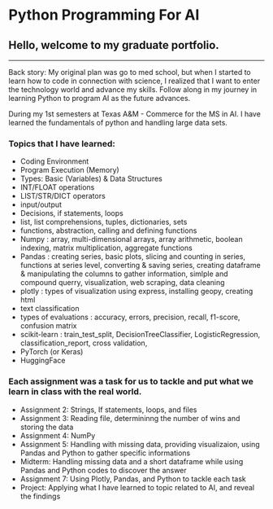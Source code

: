 # Python Programming For AI
## Hello, welcome to my graduate portfolio.
----------
Back story: My original plan was go to med school, but when I started to learn how to code in connection with science, I realized that I want to enter the technology world and advance my skills.
Follow along in my journey in learning Python to program AI as the future advances.

During my 1st semesters at Texas A&M - Commerce for the MS in AI. I have learned the fundamentals of python and handling large data sets.


### Topics that I have learned: 
- Coding Environment
- Program Execution (Memory)
- Types: Basic (Variables) & Data Structures
- INT/FLOAT operations
- LIST/STR/DICT operators 
- input/output
- Decisions, if statements, loops
- list, list comprehensions, tuples, dictionaries, sets
- functions, abstraction, calling and defining functions
- Numpy : array, multi-dimensional arrays, array arithmetic, boolean indexing, matrix multiplication, aggregate functions
- Pandas : creating series, basic plots, slicing and counting in series, functions at series level, converting & saving series, creating dataframe & manipulating the columns to gather information, simlple and compound querry, visualization, web scraping, data cleaning
- plotly : types of visualization using express, installing geopy, creating html
- text classification
- types of evaluations : accuracy, errors, precision, recall, f1-score, confusion matrix
- scikit-learn : train_test_split, DecisionTreeClassifier, LogisticRegression, classification_report, cross validation,
- PyTorch (or Keras)
- HuggingFace


### Each assignment was a task for us to tackle and put what we learn in class with the real world.
- Assignment 2: Strings, If statements, loops, and files
- Assignment 3: Reading file, determininng the number of wins and storing the data
- Assignment 4: NumPy
- Assignment 5: Handling with missing data, providing visualizaion, using Pandas and Python to gather specific informations
- Midterm: Handling missing data and a short dataframe while using Pandas and Python codes to discover the answer
- Assignment 7: Using Plotly, Pandas, and Python to tackle each task
- Project: Applying what I have learned to topic related to AI, and reveal the findings 
